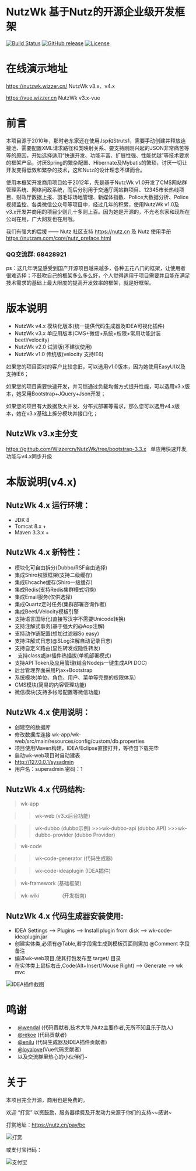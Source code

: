 NutzWk 基于Nutz的开源企业级开发框架
======

[![Build Status](https://travis-ci.org/Wizzercn/NutzWk.png?branch=bootstrap)](https://travis-ci.org/Wizzercn/NutzWk)
[![GitHub release](https://img.shields.io/github/release/Wizzercn/NutzWk.svg)](https://github.com/Wizzercn/NutzWk/releases)
[![License](https://img.shields.io/badge/license-Apache%202-4EB1BA.svg)](https://www.apache.org/licenses/LICENSE-2.0.html)

在线演示地址
======
https://nutzwk.wizzer.cn/                 NutzWk v3.x、v4.x

https://vue.wizzer.cn                     NutzWk v3.x-vue

# 前言

本项目源于2010年，那时老东家还在使用Jsp和Struts1，需要手动创建并释放连接池、需要配置XML请求路径和类映射关系、要支持刚刚兴起的JSON非常痛苦等等的原因，开始选择适用“快速开发、功能丰富、扩展性强、性能优越”等技术要求的框架产品，讨厌Spring的繁杂配置、Hibernate及Mybatis的繁琐，讨厌一切让开发变得低效和繁杂的技术，这和Nutz的设计理念不谋而合。

使用本框架开发商用项目始于2012年，先是基于NutzWk v1.0开发了CMS网站群管理系统、网络问政系统，而后分别用于交通厅网站群项目、12345市长热线项目、财政厅数据上报、羽毛球场地管理、新媒体指数、Police大数据分析、Police视频监控、各类微信公众号等项目中，经过几年的积累，使用NutzWk v1.0及 v3.x开发并商用的项目少则几十多则上百。因为她是开源的，不光老东家和现所在公司在用，广大网友也在用哦。

我们有强大的后援 —— Nutz 社区支持  https://nutz.cn  及 Nutz 使用手册 https://nutzam.com/core/nutz_preface.html

### QQ交流群: 68428921

ps：这几年明显感受到国产开源项目越来越多，各种五花八门的框架，让使用者很难选择；不鼓吹自己的框架多么多么好，个人觉得适用于项目需要并且能在满足技术需求的基础上最大限度的提高开发效率的框架，就是好框架。

# 版本说明

*   NutzWk v4.x 模块化版本(统一提供代码生成器及IDEA可视化插件)
*   NutzWk v3.x 单应用版本(CMS+微信+系统+权限+常用功能封装 beetl/velocity)
*   NutzWk v2.0 试验版(不建议使用)
*   NutzWk v1.0 传统版(velocity 支持IE6)

如果您的项目面对的客户比较念旧，可以选用v1.0版本，因为她使用EasyUI以及支持IE6；

如果您的项目需要快速开发，并习惯通过负载均衡方式提升性能，可以选用v3.x版本，她采用Bootstrap+JQuery+Json开发；

如果您的项目有大数据及大并发、分布式部署等需求，那么您可以选用v4.x版本，她在v3.x基础上拆分模块并接口化；

## NutzWk v3.x主分支

https://github.com/Wizzercn/NutzWk/tree/bootstrap-3.3.x   单应用快速开发, 功能与v4.x同步升级

# 本版说明(v4.x)

## NutzWk 4.x 运行环境：

*   JDK 8
*   Tomcat 8.x +
*   Maven 3.3.x +

## NutzWk 4.x 新特性：

*   模块化可自由拆分(Dubbo/RSF自由选择)
*   集成Shiro权限框架(支持二级缓存)
*   集成Ehcache缓存(Shiro一级缓存)
*   集成Redis(支持Redis集群模式切换)
*   集成Email服务(仅供选择)
*   集成Quartz定时任务(集群部署咨询作者)
*   集成Beetl/Velocity模板引擎
*   支持语言国际化(直接写汉字不需要Unicode转换)
*   支持注解式事务(基于强大的@Aop注解)
*   支持动作链配置(想加过滤器So easy)
*   支持注解式日志(@SLog注解自动记录日志)
*   支持自定义路由(显性转发或隐性转发)
*   支持class或jar插件热插拔(单机部署模式)
*   支持API Token及应用管理(结合Nodejs一键生成API DOC)
*   后台管理界面采用Pjax+Bootstrap
*   系统模块(单位、角色、用户、菜单等完整的权限体系)
*   CMS模块(简易的内容管理功能)
*   微信模块(支持多帐号配置等微信功能)


## NutzWk 4.x 使用说明：

*   创建空的数据库
*   修改数据库连接 wk-app/wk-web/src/main/resources/config/custom/db.properties
*   项目使用Maven构建，IDEA/Eclipse直接打开，等待包下载完毕
*   启动wk-web项目时自动建表
*   http://127.0.0.1/sysadmin
*   用户名：superadmin 密码：1

## NutzWk 4.x 代码结构:

>wk-app

   >>wk-web               (v3.x后台功能)

   >>wk-dubbo              (dubbo示例)
      >>>wk-dubbo-api       (dubbo API)
      >>>wk-dubbo-provider  (dubbo Provider)

>wk-code

   >>wk-code-generator    (代码生成器)

   >>wk-code-ideaplugin   (IDEA插件)

>wk-framework            (基础框架)

>wk-wiki                (开发指南)


## NutzWk 4.x 代码生成器安装使用:
*   IDEA Settings --> Plugins --> Install plugin from disk --> wk-code-ideaplugin.jar
*   创建实体类,必须有@Table,若字段需生成到模板页面则需加 @Comment 字段备注
*   编译wk-web项目,使其打包发布至 target/ 目录
*   在实体类上鼠标右击,Code(Alt+Insert/Mouse Right) --> Generate --> wk mvc

![IDEA插件截图](wk-code/wk-code-ideaplugin/demo.png)

# 鸣谢
*   [@wendal](https://github.com/wendal) (代码贡献者,技术大牛,Nutz主要作者,无所不知且乐于助人)
*   [@rekoe](https://github.com/Rekoe) (代码贡献者)
*   [@enilu](https://github.com/enilu) (代码生成器及IDEA插件贡献者)
*   [@loyalove](https://github.com/loyalove)(Vue代码贡献者)
*   以及交流群里热心的小伙伴们~

# 关于

本项目完全开源，商用也是免费的。

欢迎 “打赏” 以资鼓励，服务器续费及开发动力来源于你们的支持~~感谢~

打赏地址：https://nutz.cn/pay/bc

![打赏](apay.png)

或支付宝扫码：

![支付宝](alipay.png)
